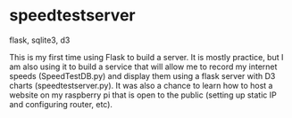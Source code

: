# speedtestserver
flask, sqlite3, d3

This is my first time using Flask to build a server. It is mostly practice, but I am also 
using it to build a service that will allow me to record my internet speeds (SpeedTestDB.py)
and display them using a flask server with D3 charts (speedtestserver.py). It was also a chance to 
learn how to host a website on my raspberry pi that is open to the public (setting up static IP and configuring
router, etc).
